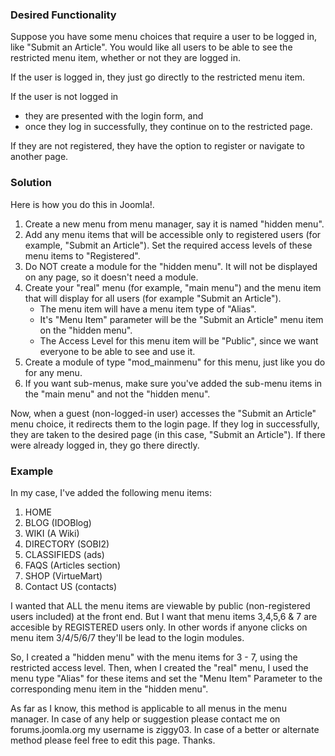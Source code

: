 <!-- Filename: Auto_redirect_guests_to_login / Display title: Auto redirect guests to login -->

### Desired Functionality

Suppose you have some menu choices that require a user to be logged in,
like "Submit an Article". You would like all users to be able to see the
restricted menu item, whether or not they are logged in.

If the user is logged in, they just go directly to the restricted menu
item.

If the user is not logged in

- they are presented with the login form, and
- once they log in successfully, they continue on to the restricted
  page.

If they are not registered, they have the option to register or navigate
to another page.

### Solution

Here is how you do this in Joomla!.

1.  Create a new menu from menu manager, say it is named "hidden menu".
2.  Add any menu items that will be accessible only to registered users
    (for example, "Submit an Article"). Set the required access levels
    of these menu items to "Registered".
3.  Do NOT create a module for the "hidden menu". It will not be
    displayed on any page, so it doesn't need a module.
4.  Create your "real" menu (for example, "main menu") and the menu item
    that will display for all users (for example "Submit an Article").
    - The menu item will have a menu item type of "Alias".
    - It's "Menu Item" parameter will be the "Submit an Article" menu
      item on the "hidden menu".
    - The Access Level for this menu item will be "Public", since we
      want everyone to be able to see and use it.
5.  Create a module of type "mod_mainmenu" for this menu, just like you
    do for any menu.
6.  If you want sub-menus, make sure you've added the sub-menu items in
    the "main menu" and not the "hidden menu".

Now, when a guest (non-logged-in user) accesses the "Submit an Article"
menu choice, it redirects them to the login page. If they log in
successfully, they are taken to the desired page (in this case, "Submit
an Article"). If there were already logged in, they go there directly.

### Example

In my case, I've added the following menu items:

1.  HOME
2.  BLOG (IDOBlog)
3.  WIKI (A Wiki)
4.  DIRECTORY (SOBI2)
5.  CLASSIFIEDS (ads)
6.  FAQS (Articles section)
7.  SHOP (VirtueMart)
8.  Contact US (contacts)

I wanted that ALL the menu items are viewable by public (non-registered
users included) at the front end. But I want that menu items 3,4,5,6 & 7
are accesible by REGISTERED users only. In other words if anyone clicks
on menu item 3/4/5/6/7 they'll be lead to the login modules.

So, I created a "hidden menu" with the menu items for 3 - 7, using the
restricted access level. Then, when I created the "real" menu, I used
the menu type "Alias" for these items and set the "Menu Item" Parameter
to the corresponding menu item in the "hidden menu".

As far as I know, this method is applicable to all menus in the menu
manager. In case of any help or suggestion please contact me on
forums.joomla.org my username is ziggy03. In case of a better or
alternate method please feel free to edit this page. Thanks.
